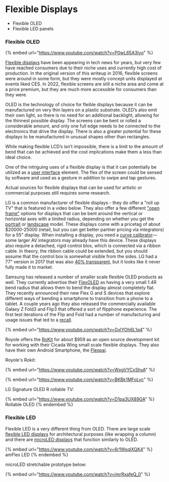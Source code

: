 # Flexible Displays

* Flexible OLED
* Flexible LED panels

### Flexible OLED

{% embed url="https://www.youtube.com/watch?v=P0wL65A3Iyo" %}

[Flexible displays](https://en.wikipedia.org/wiki/Flexible\_display) have been appearing in tech news for years, but very few have reached consumers due to their niche uses and currently high cost of production. In the original version of this writeup in 2016, flexible screens were around in some form, but they were mostly concept units displayed at events liked CES. In 2022, flexible screens are still a niche area and come at a price premium, but they are much more accessible for consumers than they were.

OLED is the technology of choice for fleible displays because it can be manufactured on very thin layers on a plastic substrate. OLED’s also emit their own light, so there is no need for an additional backlight, allowing for the thinnest possible display. The screens can be bent or rolled a considerable amount, and only one full edge needs to be connected to the electronics that drive the display. There is also a greater potential for these displays to be manufactured in unusual shapes other than rectangles.

While making flexible LCD’s isn’t impossible, there is a limit to the amount of bend that can be achieved and the cost implications make them a less than ideal choice.

One of the intriguing uses of a flexible display is that it can potentially be utilized as a [user interface](http://www.theverge.com/2016/5/5/11604680/holoflex-flexible-holographic-smartphone) element. The flex of the screen could be sensed by software and used as a gesture in addition to swipe and tap gestures.&#x20;

Actual sources for flexible displays that can be used for artistic or commercial purposes still requires some research.&#x20;

LG is a common manufacturer of flexible displays - they do offer a "roll up TV" that is featured in a video below. They also offer a few different ["open frame"](https://www.lg.com/us/business/oled-displays/lg-55EF5E-L) options for displays that can be bent around the vertical or horizontal axes with a limited radius, depending on whether you get the [portrait](https://www.lg.com/us/business/lg-oled-displays/lg-55ef5f-p) or [landscape](https://www.lg.com/us/business/oled-displays/lg-55EF5E-L) model. These displays come with a pricetag of about $20000-25000 (retail, but you can get better partner pricing via integrators) for a 55" display. When installing a display, you need a [curve calibrator](https://www.lg.com/global/business/oled-signage/lg-55ef5g-l#:~:text=The%2055EF5G%20series%20enables,build%20an%20eyecatching%20landmark.)—some larger AV integrators may already have this device. These displays also require a detached, rigid control blox, which is connected via a ribbon cable. In theory, the ribbon cable could be extended, but you should assume that the control box is somewhat visible from the sides. LG had a 77" version in 2017 that was also [40% transparent](https://www.pocket-lint.com/tv/news/lg/159542-lg-c2-oled-tv-range-includes-world-s-first-42-inch-model-that-s-great-for-gamers), but it looks like it never fully made it to market.

Samsung has released a number of smaller scale flexible OLED products as well. They currently advertise their [FlexOLED](https://oledera.samsungdisplay.com/eng/flex-oled/) as having a very small 1.4R bend radius that allows them to bend the display almost completely flat. They recently announced their new Flex G and S devices that explore different ways of bending a smartphone to transition from a phone to a tablet. A couple years ago they also released the commercially available Galaxy Z Fold3 and Flip3 that offered a sort of flipphone experience. The first test iterations of the Flip and Fold had a number of manufacturing and usage issues that led to a [recall](https://www.gsmarena.com/samsung\_is\_recalling\_all\_galaxy\_fold\_review\_units-news-36706.php).

{% embed url="https://www.youtube.com/watch?v=GxlYOh6L1q4" %}

Royole offers the [RoKit](https://www.google.com/search?client=safari\&rls=en\&q=royole+rokit\&ie=UTF-8\&oe=UTF-8) for about $959 as an open source development kit for working with their Cicada Wing small scale flexible displays. They also have their own Android Smartphone, the [Flexpai](https://global.royole.com/us/flexpai).

Royole's Rokit:

{% embed url="https://www.youtube.com/watch?v=WxgVYCxShvA" %}

{% embed url="https://www.youtube.com/watch?v=BKBk1MFoLyc" %}

LG Signature OLED R rollable TV:

{% embed url="https://www.youtube.com/watch?v=D1pa3UX89GA" %}
Rollable OLED
{% endembed %}

### Flexible LED

Flexible LED is a very different thing from OLED. There are large scale [flexible LED displays](https://designledpro.com/amflex/) for architectural purposes (like wrapping a column) and there are [microLED displays](https://www.microled-info.com/tags/flexible-microled) that function similarly to OLED.&#x20;

{% embed url="https://www.youtube.com/watch?v=6r1WsqlXQK4" %}
amFlex LED
{% endembed %}

microLED stretchable prototype below:

{% embed url="https://www.youtube.com/watch?v=jmrRxafeQ_0" %}
